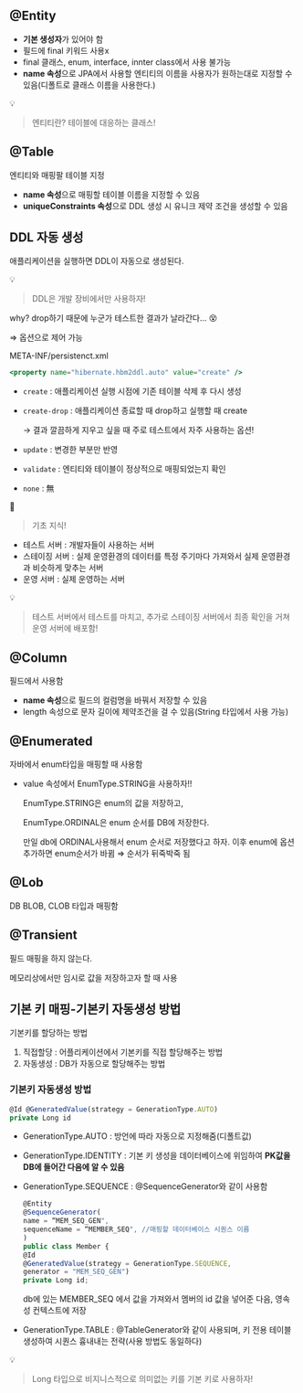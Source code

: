 ## @Entity

- **기본 생성자**가 있어야 함
- 필드에 final 키워드 사용x
- final 클래스, enum, interface, innter class에서 사용 불가능
- **name 속성**으로 JPA에서 사용할 엔티티의 이름을 사용자가 원하는대로 지정할 수 있음(디폴트로 클래스 이름을 사용한다.)

💡

> 엔티티란?
테이블에 대응하는 클래스!

## @Table

엔티티와 매핑팔 테이블 지정

- **name 속성**으로 매핑할 테이블 이름을 지정할 수 있음
- **uniqueConstraints 속성**으로 DDL 생성 시 유니크 제약 조건을 생성할 수 있음

## DDL 자동 생성

애플리케이션을 실행하면 DDL이 자동으로 생성된다.

💡

> DDL은 개발 장비에서만 사용하자!

why? drop하기 때문에 누군가 테스트한 결과가 날라간다... 😵

⇒ 옵션으로 제어 가능

META-INF/persistenct.xml

```jsx
<property name="hibernate.hbm2ddl.auto" value="create" />
```

- `create` : 애플리케이션 실행 시점에 기존 테이블 삭제 후 다시 생성
- `create-drop` : 애플리케이션 종료할 때 drop하고 실행할 때 create

    → 결과 깔끔하게 지우고 싶을 때 주로 테스트에서 자주 사용하는 옵션!

- `update` : 변경한 부분만 반영
- `validate` : 엔티티와 테이블이 정상적으로 매핑되었는지 확인
- `none` : 無

📌

> 기초 지식!

- 테스트 서버 : 개발자들이 사용하는 서버
- 스테이징 서버 : 실제 운영환경의 데이터를 특정 주기마다 가져와서 실제 운영환경과 비슷하게 맞추는 서버
- 운영 서버 : 실제 운영하는 서버

💡

> 테스트 서버에서 테스트를 마치고, 추가로 스테이징 서버에서 최종 확인을 거쳐 운영 서버에 배포함!

## @Column

필드에서 사용함

- **name 속성**으로 필드의 컬럼명을 바꿔서 저장할 수 있음
- length 속성으로 문자 길이에 제약조건을 걸 수 있음(String 타입에서 사용 가능)

## @Enumerated

자바에서 enum타입을 매핑할 때 사용함

- value 속성에서 EnumType.STRING을 사용하자!!

    EnumType.STRING은 enum의 값을 저장하고,

    EnumType.ORDINAL은 enum 순서를 DB에 저장한다.

    만일 db에 ORDINAL사용해서 enum 순서로 저장했다고 하자. 이후 enum에 옵션 추가하면 enum순서가 바뀜
    ⇒ 순서가 뒤죽박죽 됨

## @Lob

DB BLOB, CLOB 타입과 매핑함

## @Transient

필드 매핑을 하지 않는다.

메모리상에서만 임시로 값을 저장하고자 할 때 사용

## 기본 키 매핑-기본키 자동생성 방법

기본키를 할당하는 방법

1. 직접할당 : 어플리케이션에서 기본키를 직접 할당해주는 방법
2. 자동생성 :  DB가 자동으로 할당해주는 방법 

### 기본키 자동생성 방법

```jsx
@Id @GeneratedValue(strategy = GenerationType.AUTO)
private Long id
```

- GenerationType.AUTO : 방언에 따라 자동으로 지정해줌(디폴트값)
- GenerationType.IDENTITY : 기본 키 생성을 데이터베이스에 위임하여 **PK값을 DB에 들어간 다음에 알 수 있음**
- GenerationType.SEQUENCE : @SequenceGenerator와 같이 사용함

    ```jsx
    @Entity
    @SequenceGenerator(
    name = “MEM_SEQ_GEN",
    sequenceName = “MEMBER_SEQ", //매핑할 데이터베이스 시퀀스 이름
    )
    public class Member {
    @Id
    @GeneratedValue(strategy = GenerationType.SEQUENCE,
    generator = "MEM_SEQ_GEN")
    private Long id;
    ```

    db에 있는 MEMBER_SEQ 에서 값을 가져와서 멤버의 id 값을 넣어준 다음, 영속성 컨텍스트에 저장

- GenerationType.TABLE : @TableGenerator와 같이 사용되며, 키 전용 테이블 생성하여 시퀀스 흉내내는 전략(사용 방법도 동일하다)

💡

> Long 타입으로 비지니스적으로 의미없는 키를 기본 키로 사용하자!
